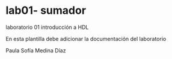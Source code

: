 # lab01- sumador 
laboratorio 01 introducción a HDL

En esta plantilla debe adicionar la documentación del laboratorio

Paula Sofía Medina Díaz


